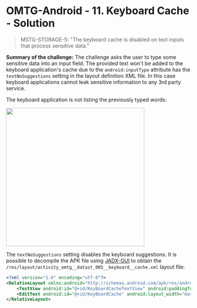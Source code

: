 # OMTG-Android - 11. Keyboard Cache - Solution

> MSTG-STORAGE-5: "The keyboard cache is disabled on text inputs that process sensitive data."<br />

**Summary of the challenge:** The challenge asks the user to type some sensitive data into an input field. The provided text won't be added to the keyboard application's cache due to the `android:inputType` attribute has the `textNoSuggestions` setting in the layout definition XML file. In this case keyboard applications cannot leak sensitive information to any 3rd party service. 

The keyboard application is not listing the previously typed words:

<img src="https://user-images.githubusercontent.com/55597077/67122485-d1224680-f1e5-11e9-9350-af624b4eed6a.png" width="377">

The `textNoSuggestions` setting disables the keyboard suggestions. It is possible to decompile the APK file using [JADX-GUI](https://github.com/skylot/jadx) to obtain the `/res/layout/activity_omtg__datast_005__keyboard__cache.xml` layout file:
```xml
<?xml version="1.0" encoding="utf-8"?>
<RelativeLayout xmlns:android="http://schemas.android.com/apk/res/android" xmlns:app="http://schemas.android.com/apk/res-auto" android:paddingLeft="@dimen/activity_horizontal_margin" android:paddingTop="@dimen/activity_vertical_margin" android:paddingRight="@dimen/activity_horizontal_margin" android:paddingBottom="@dimen/activity_vertical_margin" android:layout_width="match_parent" android:layout_height="match_parent" app:layout_behavior="@string/appbar_scrolling_view_behavior">
    <TextView android:id="@+id/KeyBoardCacheTextView" android:paddingTop="10px" android:layout_width="wrap_content" android:layout_height="wrap_content" android:text="@string/textview_OMTG_DATAST_005_Keyboard_Cache"/>
    <EditText android:id="@+id/KeyBoardCache" android:layout_width="match_parent" android:layout_height="wrap_content" android:hint="@string/title_activity_omtg__datast_052__keyboard_cache" android:layout_below="@+id/KeyBoardCacheTextView" android:layout_centerHorizontal="true" android:inputType="textNoSuggestions"/>
</RelativeLayout>
```
